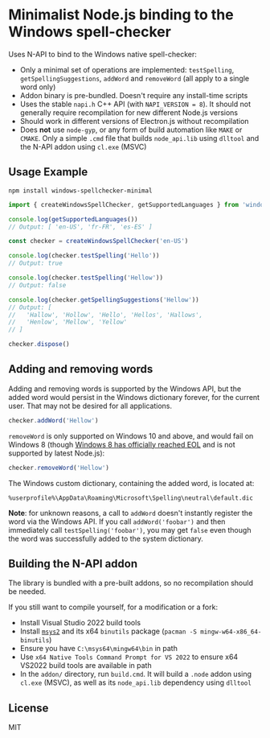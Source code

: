 # Minimalist Node.js binding to the Windows spell-checker

Uses N-API to bind to the Windows native spell-checker:

* Only a minimal set of operations are implemented: `testSpelling`, `getSpellingSuggestions`, `addWord` and `removeWord` (all apply to a single word only)
* Addon binary is pre-bundled. Doesn't require any install-time scripts
* Uses the stable `napi.h` C++ API (with `NAPI_VERSION = 8`). It should not generally require recompilation for new different Node.js versions
* Should work in different versions of Electron.js without recompilation
* Does **not** use `node-gyp`, or any form of build automation like `MAKE` or `CMAKE`. Only a simple `.cmd` file that builds `node_api.lib` using `dlltool` and the N-API addon using `cl.exe` (MSVC)

## Usage Example
```
npm install windows-spellchecker-minimal
```

```ts
import { createWindowsSpellChecker, getSupportedLanguages } from 'windows-spellchecker-minimal'

console.log(getSupportedLanguages())
// Output: [ 'en-US', 'fr-FR', 'es-ES' ]

const checker = createWindowsSpellChecker('en-US')

console.log(checker.testSpelling('Hello'))
// Output: true

console.log(checker.testSpelling('Hellow'))
// Output: false

console.log(checker.getSpellingSuggestions('Hellow'))
// Output: [
//   'Hallow', 'Hollow', 'Hello', 'Hellos', 'Hallows',
//   'Henlow', 'Mellow', 'Yellow'
// ]

checker.dispose()
```

## Adding and removing words

Adding and removing words is supported by the Windows API, but the added word would persist in the Windows dictionary forever, for the current user. That may not be desired for all applications.

```ts
checker.addWord('Hellow')
```

`removeWord` is only supported on Windows 10 and above, and would fail on Windows 8 (though [Windows 8 has officially reached EOL](https://support.microsoft.com/en-us/windows/windows-8-1-support-ended-on-january-10-2023-3cfd4cde-f611-496a-8057-923fba401e93#:~:text=As%20a%20reminder%2C%20Windows%208.1,will%20no%20longer%20be%20provided.) and is not supported by latest Node.js):
```ts
checker.removeWord('Hellow')
```

The Windows custom dictionary, containing the added word, is located at:
```
%userprofile%\AppData\Roaming\Microsoft\Spelling\neutral\default.dic
```

**Note**: for unknown reasons, a call to `addWord` doesn't instantly register the word via the Windows API. If you call `addWord('foobar')` and then immediately call `testSpelling('foobar')`, you may get `false` even though the word was successfully added to the system dictionary.

## Building the N-API addon

The library is bundled with a pre-built addons, so no recompilation should be needed.

If you still want to compile yourself, for a modification or a fork:

* Install Visual Studio 2022 build tools
* Install [`msys2`](https://www.msys2.org/) and its x64 `binutils` package (`pacman -S mingw-w64-x86_64-binutils`)
* Ensure you have `C:\msys64\mingw64\bin` in path
* Use `x64 Native Tools Command Prompt for VS 2022` to ensure x64 VS2022 build tools are available in path
* In the `addon/` directory, run `build.cmd`. It will build a `.node` addon using `cl.exe` (MSVC), as well as its `node_api.lib` dependency using `dlltool`


## License

MIT

